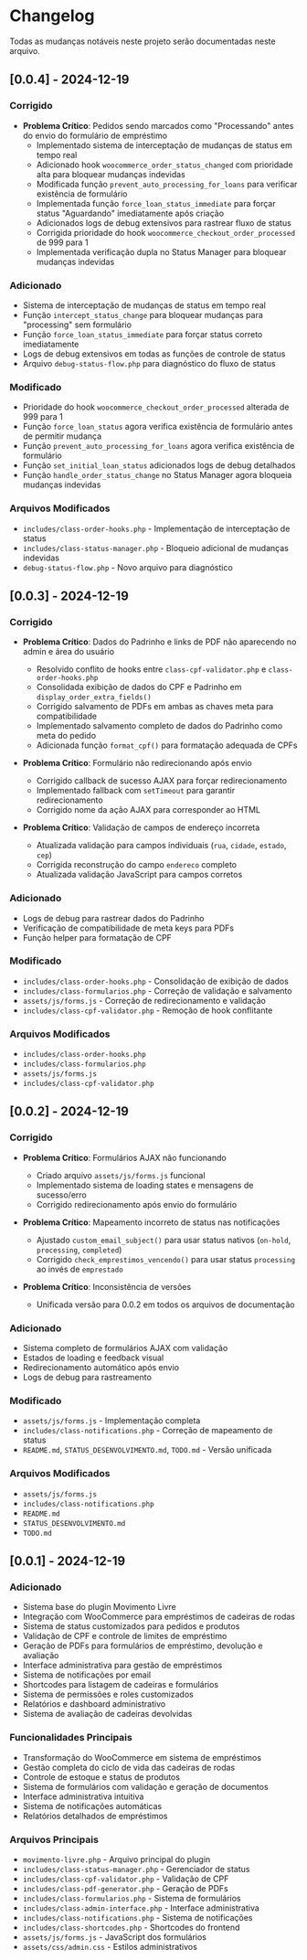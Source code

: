 # Changelog

Todas as mudanças notáveis neste projeto serão documentadas neste arquivo.

## [0.0.4] - 2024-12-19

### Corrigido
- **Problema Crítico**: Pedidos sendo marcados como "Processando" antes do envio do formulário de empréstimo
  - Implementado sistema de interceptação de mudanças de status em tempo real
  - Adicionado hook `woocommerce_order_status_changed` com prioridade alta para bloquear mudanças indevidas
  - Modificada função `prevent_auto_processing_for_loans` para verificar existência de formulário
  - Implementada função `force_loan_status_immediate` para forçar status "Aguardando" imediatamente após criação
  - Adicionados logs de debug extensivos para rastrear fluxo de status
  - Corrigida prioridade do hook `woocommerce_checkout_order_processed` de 999 para 1
  - Implementada verificação dupla no Status Manager para bloquear mudanças indevidas

### Adicionado
- Sistema de interceptação de mudanças de status em tempo real
- Função `intercept_status_change` para bloquear mudanças para "processing" sem formulário
- Função `force_loan_status_immediate` para forçar status correto imediatamente
- Logs de debug extensivos em todas as funções de controle de status
- Arquivo `debug-status-flow.php` para diagnóstico do fluxo de status

### Modificado
- Prioridade do hook `woocommerce_checkout_order_processed` alterada de 999 para 1
- Função `force_loan_status` agora verifica existência de formulário antes de permitir mudança
- Função `prevent_auto_processing_for_loans` agora verifica existência de formulário
- Função `set_initial_loan_status` adicionados logs de debug detalhados
- Função `handle_order_status_change` no Status Manager agora bloqueia mudanças indevidas

### Arquivos Modificados
- `includes/class-order-hooks.php` - Implementação de interceptação de status
- `includes/class-status-manager.php` - Bloqueio adicional de mudanças indevidas
- `debug-status-flow.php` - Novo arquivo para diagnóstico

## [0.0.3] - 2024-12-19

### Corrigido
- **Problema Crítico**: Dados do Padrinho e links de PDF não aparecendo no admin e área do usuário
  - Resolvido conflito de hooks entre `class-cpf-validator.php` e `class-order-hooks.php`
  - Consolidada exibição de dados do CPF e Padrinho em `display_order_extra_fields()`
  - Corrigido salvamento de PDFs em ambas as chaves meta para compatibilidade
  - Implementado salvamento completo de dados do Padrinho como meta do pedido
  - Adicionada função `format_cpf()` para formatação adequada de CPFs

- **Problema Crítico**: Formulário não redirecionando após envio
  - Corrigido callback de sucesso AJAX para forçar redirecionamento
  - Implementado fallback com `setTimeout` para garantir redirecionamento
  - Corrigido nome da ação AJAX para corresponder ao HTML

- **Problema Crítico**: Validação de campos de endereço incorreta
  - Atualizada validação para campos individuais (`rua`, `cidade`, `estado`, `cep`)
  - Corrigida reconstrução do campo `endereco` completo
  - Atualizada validação JavaScript para campos corretos

### Adicionado
- Logs de debug para rastrear dados do Padrinho
- Verificação de compatibilidade de meta keys para PDFs
- Função helper para formatação de CPF

### Modificado
- `includes/class-order-hooks.php` - Consolidação de exibição de dados
- `includes/class-formularios.php` - Correção de validação e salvamento
- `assets/js/forms.js` - Correção de redirecionamento e validação
- `includes/class-cpf-validator.php` - Remoção de hook conflitante

### Arquivos Modificados
- `includes/class-order-hooks.php`
- `includes/class-formularios.php`
- `assets/js/forms.js`
- `includes/class-cpf-validator.php`

## [0.0.2] - 2024-12-19

### Corrigido
- **Problema Crítico**: Formulários AJAX não funcionando
  - Criado arquivo `assets/js/forms.js` funcional
  - Implementado sistema de loading states e mensagens de sucesso/erro
  - Corrigido redirecionamento após envio do formulário

- **Problema Crítico**: Mapeamento incorreto de status nas notificações
  - Ajustado `custom_email_subject()` para usar status nativos (`on-hold`, `processing`, `completed`)
  - Corrigido `check_emprestimos_vencendo()` para usar status `processing` ao invés de `emprestado`

- **Problema Crítico**: Inconsistência de versões
  - Unificada versão para 0.0.2 em todos os arquivos de documentação

### Adicionado
- Sistema completo de formulários AJAX com validação
- Estados de loading e feedback visual
- Redirecionamento automático após envio
- Logs de debug para rastreamento

### Modificado
- `assets/js/forms.js` - Implementação completa
- `includes/class-notifications.php` - Correção de mapeamento de status
- `README.md`, `STATUS_DESENVOLVIMENTO.md`, `TODO.md` - Versão unificada

### Arquivos Modificados
- `assets/js/forms.js`
- `includes/class-notifications.php`
- `README.md`
- `STATUS_DESENVOLVIMENTO.md`
- `TODO.md`

## [0.0.1] - 2024-12-19

### Adicionado
- Sistema base do plugin Movimento Livre
- Integração com WooCommerce para empréstimos de cadeiras de rodas
- Sistema de status customizados para pedidos e produtos
- Validação de CPF e controle de limites de empréstimo
- Geração de PDFs para formulários de empréstimo, devolução e avaliação
- Interface administrativa para gestão de empréstimos
- Sistema de notificações por email
- Shortcodes para listagem de cadeiras e formulários
- Sistema de permissões e roles customizados
- Relatórios e dashboard administrativo
- Sistema de avaliação de cadeiras devolvidas

### Funcionalidades Principais
- Transformação do WooCommerce em sistema de empréstimos
- Gestão completa do ciclo de vida das cadeiras de rodas
- Controle de estoque e status de produtos
- Sistema de formulários com validação e geração de documentos
- Interface administrativa intuitiva
- Sistema de notificações automáticas
- Relatórios detalhados de empréstimos

### Arquivos Principais
- `movimento-livre.php` - Arquivo principal do plugin
- `includes/class-status-manager.php` - Gerenciador de status
- `includes/class-cpf-validator.php` - Validação de CPF
- `includes/class-pdf-generator.php` - Geração de PDFs
- `includes/class-formularios.php` - Sistema de formulários
- `includes/class-admin-interface.php` - Interface administrativa
- `includes/class-notifications.php` - Sistema de notificações
- `includes/class-shortcodes.php` - Shortcodes do frontend
- `assets/js/forms.js` - JavaScript dos formulários
- `assets/css/admin.css` - Estilos administrativos 
